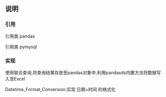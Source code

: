 ## 说明
### 引用
引用类 pandas

引用类 pymysql
### 实现
使用联合查询,将查询结果存放至pandas对象中,利用pandasds内置方法将数据写入至Excel

Datetime_Format_Conversion:实现 日期+时间 的格式化

